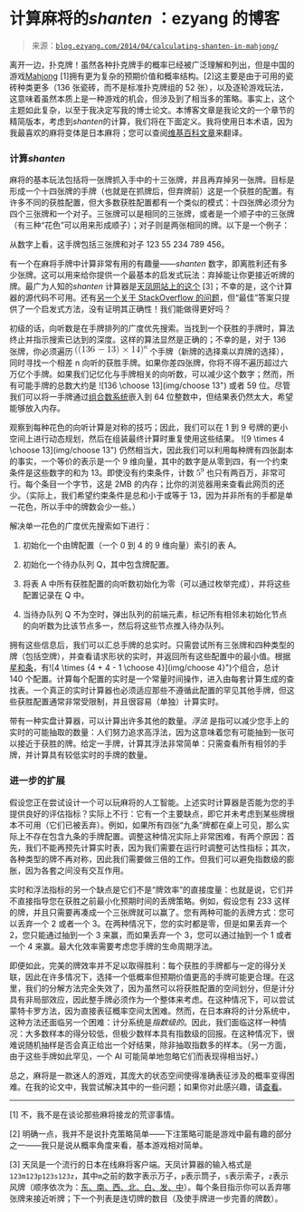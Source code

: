 <!--yml

category: 未分类

date: 2024-07-01 18:17:16

-->

# 计算麻将的*shanten* ：ezyang 的博客

> 来源：[`blog.ezyang.com/2014/04/calculating-shanten-in-mahjong/`](http://blog.ezyang.com/2014/04/calculating-shanten-in-mahjong/)

离开一边，扑克牌！虽然各种扑克牌手的概率已经被广泛理解和列出，但是中国的游戏[Mahjong](http://en.wikipedia.org/wiki/Mahjong) [1]拥有更为复杂的预期价值和概率结构。[2]这主要是由于可用的瓷砖种类更多（136 张瓷砖，而不是标准扑克牌组的 52 张），以及逐轮游戏玩法，这意味着虽然本质上是一种游戏的机会，但涉及到了相当多的策略。事实上，这个主题如此复杂，以至于我决定写我的博士论文。本博客文章是我论文的一个章节的精简版本，考虑到*shanten*的计算，我们将在下面定义。我将使用日本术语，因为我最喜欢的麻将变体是日本麻将；您可以查阅[维基百科文章](http://en.wikipedia.org/wiki/Japanese_Mahjong)来翻译。

### 计算*shanten*

麻将的基本玩法包括将一张牌抓入手中的十三张牌，并且再弃掉另一张牌。目标是形成一个十四张牌的手牌（也就是在抓牌后，但弃牌前）这是一个获胜的配置。有许多不同的获胜配置，但大多数获胜配置都有一个类似的模式：十四张牌必须分为四个三张牌和一个对子。三张牌可以是相同的三张牌，或者是一个顺子中的三张牌（有三种“花色”可以用来形成顺子）；对子则是两张相同的牌。以下是一个例子：

从数字上看，这手牌包括三张牌和对子 123 55 234 789 456。

有一个在麻将手牌中计算非常有用的有趣量——*shanten* 数字，即离胜利还有多少张牌。这可以用来给你提供一个最基本的启发式玩法：弃掉能让你更接近听牌的牌。最广为人知的*shanten* 计算器是[天凤网站上的这个](http://tenhou.net/2/) [3]；不幸的是，这个计算器的源代码不可用。还有[另一个关于 StackOverflow 的问题](http://stackoverflow.com/questions/4239028/how-do-i-calculate-the-shanten-number-in-mahjong)，但“最佳”答案只提供了一个启发式方法，没有证明其正确性！我们能做得更好吗？

初级的话，向听数是在手牌排列的广度优先搜索。当找到一个获胜的手牌时，算法终止并指示搜索已达到的深度。这样的算法显然是正确的；不幸的是，对于 136 张牌，你必须遍历 ![((136-13)\times 14)^n](img/1085e81084d0a63d130f108b3be5cd74.png "((136-13)\times 14)^n") 个手牌（新牌的选择乘以弃牌的选择），同时寻找一个相差 n 向听的获胜手牌。如果你差四张牌，你将不得不遍历超过六万亿个手牌。如果我们记忆化与手牌相关的向听数，可以减少这个数字；然而，所有可能手牌的总数大约是 ![136 \choose 13](img/choose 13") 或者 59 位。尽管我们可以将一手牌通过[组合数系统](http://en.wikipedia.org/wiki/Combinatorial_number_system)嵌入到 64 位整数中，但结果表仍然太大，希望能够放入内存。

观察到每种花色的向听计算是对称的技巧；因此，我们可以在 1 到 9 号牌的更小空间上进行动态规划，然后在组装最终计算时重复使用这些结果。 ![9 \times 4 \choose 13](img/choose 13") 仍然相当大，因此我们可以利用每种牌有四张副本的事实，一个等价的表示是一个 9 维向量，其中的数字是从零到四，有一个约束条件是这些数字的和为 13。即使没有约束条件，计数 ![5⁹](img/9d72d8e3d725f14d8241177dcce78cd2.png "5⁹") 也只有两百万，非常可行。每个条目一个字节，这是 2MB 的内存；比你的浏览器用来查看此网页的还少。（实际上，我们希望约束条件是总和小于或等于 13，因为并非所有的手都是单一花色，所以手中的牌数会少一些。）

解决单一花色的广度优先搜索如下进行：

1.  初始化一个由牌配置（一个 0 到 4 的 9 维向量）索引的表 A。

1.  初始化一个待办队列 Q，其中包含牌配置。

1.  将表 A 中所有获胜配置的向听数初始化为零（可以通过枚举完成），并将这些配置记录在 Q 中。

1.  当待办队列 Q 不为空时，弹出队列的前端元素，标记所有相邻未初始化节点的向听数为比该节点多一，然后将这些节点推入待办队列。

拥有这些信息后，我们可以汇总手牌的总实时。只需尝试所有三张牌和四种类型的牌（包括空牌），并查看请求形状的实时，并返回所有这些配置中的最小值。根据[星和条](http://en.wikipedia.org/wiki/Stars_and_bars_(combinatorics))，有![4 \times {4 + 4 - 1 \choose 4}](img/choose 4}")个组合，总计 140 个配置。计算每个配置的实时是一个常量时间操作，进入由每套计算生成的查找表。一个真正的实时计算器也必须适应那些不遵循此配置的罕见其他手牌，但这些获胜配置通常非常受限制，并且很容易（单独）计算实时。

带有一种实盘计算器，可以计算出许多其他的数量。*浮法* 是指可以减少您手上的实时的可能抽取的数量：人们努力追求高浮法，因为这意味着您有可能抽到一张可以接近于获胜的牌。给定一手牌，计算其浮法非常简单：只需查看所有相邻的手牌，并计算具有较低实时的手牌的数量。

### 进一步的扩展

假设您正在尝试设计一个可以玩麻将的人工智能。上述实时计算器是否能为您的手提供良好的评估指标？实际上不行：它有一个主要缺点，即它并未考虑到某些牌根本不可用（它们已被丢弃）。例如，如果所有四张“九条”牌都在桌上可见，那么实际上不存在包含九条的手牌配置。调整这种情况实际上非常困难，有两个原因：首先，我们不能再预先计算实时表，因为我们需要在运行时调整可达性指标；其次，各种类型的牌不再对称，因此我们需要做三倍的工作。但我们可以避免指数级的膨胀，因为各套之间没有交互作用。

实时和浮法指标的另一个缺点是它们不是“牌效率”的直接度量：也就是说，它们并不直接指导您在获胜之前最小化预期时间的丢牌策略。例如，假设您有 233 这样的牌，并且只需要再凑成一个三张牌就可以赢了。您有两种可能的丢牌方式：您可以丢弃一个 2 或者一个 3。在两种情况下，您的实时都是零，但是如果丢弃一个 2，您只能通过抽到一个 3 来赢，而如果丢弃一个 3，您可以通过抽到一个 1 或者一个 4 来赢。最大化效率需要考虑您手牌的生命周期浮法。

即便如此，完美的牌效率并不足以取得胜利：每个获胜的手牌都与一定的得分关联，因此在许多情况下，选择一个低概率但预期价值更高的手牌可能更合理。在这里，我们的分解方法完全失效了，因为虽然可以将获胜配置的空间划分，但是计分具有非局部效应，因此整手牌必须作为一个整体来考虑。在这种情况下，可以尝试蒙特卡罗方法，因为直接表征概率空间太困难。然而，在日本麻将的计分系统中，这种方法还面临另一个困难：计分系统是*指数级的*。因此，我们面临这样一种情况：大多数样本的得分较低，但极少数样本具有指数级的回报。在这种情况下，很难说随机抽样是否会真正给出一个好结果，除非抽取指数多的样本。（另一方面，由于这些手牌如此罕见，一个 AI 可能简单地忽略它们而表现得相当好。）

总之，麻将是一款迷人的游戏，其庞大的状态空间使得准确表征涉及的概率变得困难。在我的论文中，我尝试解决其中的一些问题；如果你对此感兴趣，请[查看](http://en.wikipedia.org/wiki/April_Fools'_Day)。

* * *

[1] 不，我不是在谈论那些麻将接龙的荒谬事情。

[2] 明确一点，我并不是说扑克策略简单——下注策略可能是游戏中最有趣的部分之一——我只是说从概率角度来看，基本游戏相对简单。

[3] 天凤是一个流行的日本在线麻将客户端。天凤计算器的输入格式是`123m123p123s123z`，其中`m`之前的数字表示万子，`p`表示筒子，`s`表示索子，`z`表示风牌（顺序依次为：[东、南、西、北、白、发、中](http://tenhou.net/2/?q=1234567z)）。每个条目指示你可以丢弃哪张牌来接近听牌；下一个列表是连切牌的数目（及使手牌进一步完善的牌数）。
